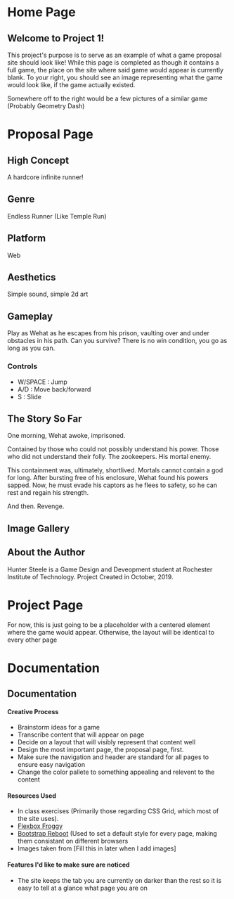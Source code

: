 Home Page
=========
## Welcome to Project 1!

This project's purpose is to serve as an example of what a game proposal site should look like! While this page is completed as though it contains a full game, the place on the site where said game would appear is currently blank. To your right, you should see an image representing what the game would look like, if the game actually existed.

Somewhere off to the right would be a few pictures of a similar game (Probably Geometry Dash)

Proposal Page
=============

## High Concept
A hardcore infinite runner!
## Genre
Endless Runner (Like Temple Run)
## Platform
Web
## Aesthetics
Simple sound, simple 2d art
## Gameplay
Play as Wehat as he escapes from his prison, vaulting over and under obstacles in his path. Can you survive? There is no win condition, you go as long as you can.
### Controls
* W/SPACE : Jump
* A/D     : Move back/forward
* S       : Slide

## The Story So Far

 One morning, Wehat awoke, imprisoned.

Contained by those who could not possibly understand his power. Those who did not understand their folly. The zookeepers. His mortal enemy.

This containment was, ultimately, shortlived. Mortals cannot contain a god for long. After bursting free of his enclosure, Wehat found his powers sapped. Now, he must evade his captors as he flees to safety, so he can rest and regain his strength.

And then. Revenge. 

## Image Gallery


## About the Author
Hunter Steele is a Game Design and Deveopment student at Rochester Institute of Technology. Project Created in October, 2019.

Project Page
============

For now, this is just going to be a placeholder with a centered element where the game would appear. Otherwise, the layout will be identical to every other page

Documentation
=============
## Documentation

#### Creative Process
* Brainstorm ideas for a game
* Transcribe content that will appear on page
* Decide on a layout that will visibly represent that content well
* Design the most important page, the proposal page, first.
* Make sure the navigation and header are standard for all pages to ensure easy navigation
* Change the color pallete to something appealing and relevent to the content

#### Resources Used
* In class exercises (Primarily those regarding CSS Grid, which most of the site uses).
* [Flexbox Froggy](https://flexboxfroggy.com/) 
* [Bootstrap Reboot](https://getbootstrap.com/docs/4.3/content/reboot/) (Used to set a default style for every page, making them consistant on different browsers
* Images taken from [Fill this in later when I add images] 

#### Features I'd like to make sure are noticed
* The site keeps the tab you are currently on darker than the rest so it is easy to tell at a glance what page you are on
